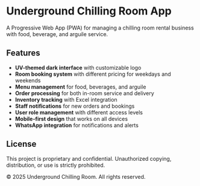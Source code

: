# Underground Chilling Room App

A Progressive Web App (PWA) for managing a chilling room rental business with food, beverage, and arguile service.

## Features

- **UV-themed dark interface** with customizable logo
- **Room booking system** with different pricing for weekdays and weekends
- **Menu management** for food, beverages, and arguile
- **Order processing** for both in-room service and delivery
- **Inventory tracking** with Excel integration
- **Staff notifications** for new orders and bookings
- **User role management** with different access levels
- **Mobile-first design** that works on all devices
- **WhatsApp integration** for notifications and alerts


## License

This project is proprietary and confidential. Unauthorized copying, distribution, or use is strictly prohibited.

© 2025 Underground Chilling Room. All rights reserved.
